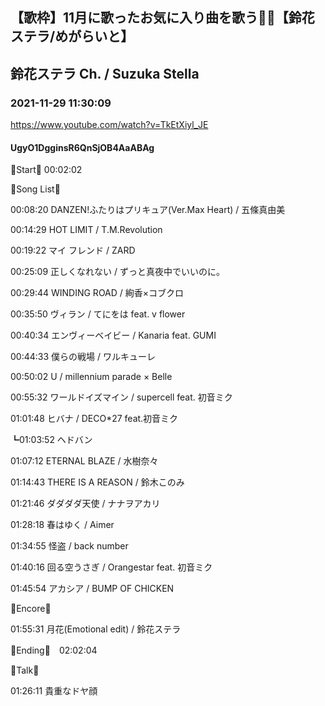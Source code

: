 ## 【歌枠】11月に歌ったお気に入り曲を歌う🔔🔔【鈴花ステラ/めがらいと】
## 鈴花ステラ Ch. / Suzuka Stella
### 2021-11-29 11:30:09
https://www.youtube.com/watch?v=TkEtXiyl_JE
#### UgyO1DgginsR6QnSjOB4AaABAg
🔔Start🔔 00:02:02



🔔Song List🔔

00:08:20 DANZEN!ふたりはプリキュア(Ver.Max Heart) / 五條真由美

00:14:29 HOT LIMIT / T.M.Revolution

00:19:22 マイ フレンド / ZARD

00:25:09 正しくなれない / ずっと真夜中でいいのに。

00:29:44 WINDING ROAD / 絢香×コブクロ

00:35:50 ヴィラン / てにをは feat. v flower

00:40:34 エンヴィーベイビー / Kanaria feat. GUMI

00:44:33 僕らの戦場 / ワルキューレ

00:50:02 U / millennium parade × Belle

00:55:32 ワールドイズマイン / supercell feat. 初音ミク

01:01:48 ヒバナ / DECO*27 feat.初音ミク

┗01:03:52 ヘドバン

01:07:12 ETERNAL BLAZE / 水樹奈々

01:14:43 THERE IS A REASON / 鈴木このみ

01:21:46 ダダダダ天使 / ナナヲアカリ

01:28:18 春はゆく / Aimer

01:34:55 怪盗 / back number

01:40:16 回る空うさぎ / Orangestar feat. 初音ミク

01:45:54 アカシア / BUMP OF CHICKEN



🔔Encore🔔

01:55:31 月花(Emotional edit) / 鈴花ステラ



🔔Ending🔔　02:02:04



🔔Talk🔔

01:26:11 貴重なドヤ顔

